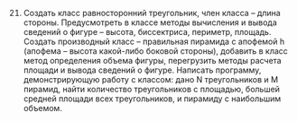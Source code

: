 21. Создать класс равносторонний треугольник, член класса – длина стороны. Предусмотреть в
классе методы вычисления и вывода сведений о фигуре – высота, биссектриса, периметр, площадь.
Создать производный класс – правильная пирамида с апофемой h (апофема – высота какой-либо
боковой стороны), добавить в класс метод определения объема фигуры, перегрузить методы расчета
площади и вывода сведений о фигуре. Написать программу, демонстрирующую работу с классом: дано
N треугольников и M пирамид, найти количество треугольников с площадью, большей средней
площади всех треугольников, и пирамиду с наибольшим объемом.
